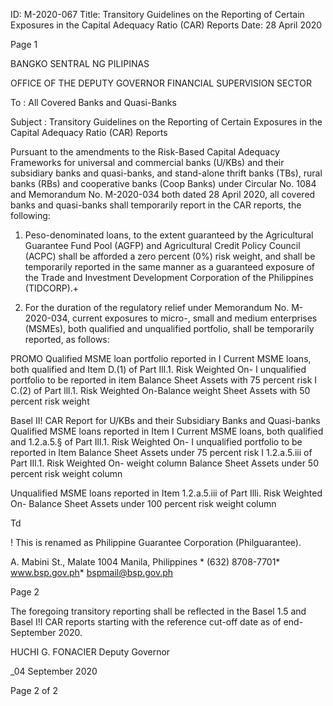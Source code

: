 ID: M-2020-067
Title: Transitory Guidelines on the Reporting of Certain Exposures in the Capital Adequacy Ratio (CAR) Reports
Date: 28 April 2020

Page 1

BANGKO SENTRAL NG PILIPINAS

OFFICE OF THE DEPUTY GOVERNOR FINANCIAL SUPERVISION SECTOR

To : All Covered Banks and Quasi-Banks

Subject : Transitory Guidelines on the Reporting of Certain Exposures in the Capital Adequacy Ratio (CAR) Reports

Pursuant to the amendments to the Risk-Based Capital Adequacy Frameworks for universal and commercial banks (U/KBs) and their subsidiary banks and quasi-banks, and stand-alone thrift banks (TBs), rural banks (RBs) and cooperative banks (Coop Banks) under Circular No. 1084 and Memorandum No. M-2020-034 both dated 28 April 2020, all covered banks and quasi-banks shall temporarily report in the CAR reports, the following:

1. Peso-denominated loans, to the extent guaranteed by the Agricultural Guarantee Fund Pool (AGFP) and Agricultural Credit Policy Council (ACPC) shall be afforded a zero percent (0%) risk weight, and shall be temporarily reported in the same manner as a guaranteed exposure of the Trade and Investment Development Corporation of the Philippines (TIDCORP).+

2. For the duration of the regulatory relief under Memorandum No. M-2020-034, current exposures to micro-, small and medium enterprises (MSMEs), both qualified and unqualified portfolio, shall be temporarily reported, as follows:

PROMO Qualified MSME loan portfolio reported in I Current MSME loans, both qualified and Item D.(1) of Part Ill.1. Risk Weighted On- I unqualified portfolio to be reported in item Balance Sheet Assets with 75 percent risk I C.(2) of Part lll.1. Risk Weighted On-Balance weight Sheet Assets with 50 percent risk weight

Basel II! CAR Report for U/KBs and their Subsidiary Banks and Quasi-banks Qualified MSME loans reported in Item I Current MSME loans, both qualified and 1.2.a.5.§ of Part Ill.1. Risk Weighted On- I unqualified portfolio to be reported in Item Balance Sheet Assets under 75 percent risk I 1.2.a.5.iii of Part IIl.1. Risk Weighted On- weight column Balance Sheet Assets under 50 percent risk weight column

Unqualified MSME loans reported in Item 1.2.a.5.iii of Part Illi. Risk Weighted On- Balance Sheet Assets under 100 percent risk weight column

Td

! This is renamed as Philippine Guarantee Corporation (Philguarantee).

A. Mabini St., Malate 1004 Manila, Philippines * (632) 8708-7701* www.bsp.gov.ph* bspmail@bsp.gov.ph

Page 2

The foregoing transitory reporting shall be reflected in the Basel 1.5 and Basel I!I CAR reports starting with the reference cut-off date as of end-September 2020.

HUCHI G. FONACIER Deputy Governor

_04 September 2020

Page 2 of 2
